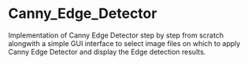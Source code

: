 # Canny_Edge_Detector
Implementation of Canny Edge Detector step by step from scratch alongwith a simple GUI interface to select image files on
which to apply Canny Edge Detector and display the Edge detection results.
